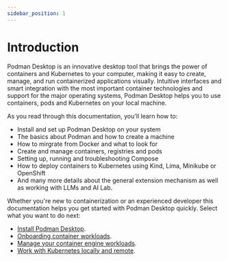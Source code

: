 ```yaml
---
sidebar_position: 1
---
```


# Introduction

Podman Desktop is an innovative desktop tool that brings the power of  
containers and Kubernetes to your computer, making it easy to create, manage, and run 
containerized applications visually. Intuitive interfaces and smart 
integration with the most important container technologies and support for the major operating systems, 
Podman Desktop helps you to use containers, pods and Kubernetes on your local machine. 

As you read through this documentation, you'll learn how to:

* Install and set up Podman Desktop on your system
* The basics about Podman and how to create a machine
* How to mirgrate from Docker and what to look for
* Create and manage containers, registries and pods
* Setting up, running and troubleshooting Compose
* How to deploy containers to Kubernetes using Kind, Lima, Minikube or OpenShift
* And many more details about the general extension mechanism as well as working with LLMs and AI Lab.

Whether you're new to containerization or an experienced developer this documentation helps you get 
started with Podman Desktop quickly. Select what you want to do next:

- [Install Podman Desktop](/docs/installation).
- [Onboarding container workloads](/docs/containers/onboarding).
- [Manage your container engine workloads](/docs/containers).
- [Work with Kubernetes locally and remote](/docs/kubernetes).
